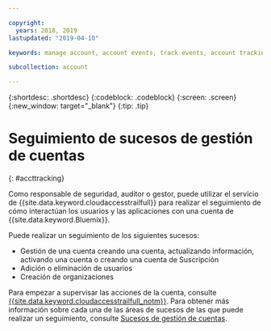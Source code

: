 ```yaml
---

copyright:
  years: 2018, 2019
lastupdated: "2019-04-10"

keywords: manage account, account events, track events, account tracking, monitoring

subcollection: account

---
```


{:shortdesc: .shortdesc}
{:codeblock: .codeblock}
{:screen: .screen}
{:new_window: target="_blank"}
{:tip: .tip}

# Seguimiento de sucesos de gestión de cuentas
{: #accttracking}

Como responsable de seguridad, auditor o gestor, puede utilizar el servicio de {{site.data.keyword.cloudaccesstrailfull}} para realizar el seguimiento de cómo interactúan los usuarios y las aplicaciones con una cuenta de {{site.data.keyword.Bluemix}}.

Puede realizar un seguimiento de los siguientes sucesos:

* Gestión de una cuenta creando una cuenta, actualizando información, activando una cuenta o creando una cuenta de Suscripción
* Adición o eliminación de usuarios
* Creación de organizaciones

Para empezar a supervisar las acciones de la cuenta, consulte [{{site.data.keyword.cloudaccesstrailfull_notm}}](/docs/services/cloud-activity-tracker?topic=cloud-activity-tracker-getting-started-with-cla). Para obtener más información sobre cada una de las áreas de sucesos de las que puede realizar un seguimiento, consulte [Sucesos de gestión de cuentas](/docs/services/cloud-activity-tracker?topic=cloud-activity-tracker-at_events_acc_mgt).
